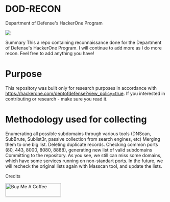 # DOD-RECON
Department of Defense's HackerOne Program

<a href="https://twitter.com/nobbieboy_1337"><img src="https://img.shields.io/twitter/follow/nobbieboy_1337.svg?logo=twitter"></a>

Summary
This a repo containing reconnaissance done for the Department of Defense's HackerOne Program. I will continue to add more as I do more recon. Feel free to add anything you have!

# Purpose

This repository was built only for research purposes in accordance with https://hackerone.com/deptofdefense?view_policy=true. If you interested in contributing or research - make sure you read it.

# Methodology used for collecting

Enumerating all possible subdomains through various tools (DNScan, SubBrute, Sublist3r, passive collection from search engines, etc)
Merging them to one big list.
Deleting duplicate records.
Checking common ports (80, 443, 8000, 8080, 8888), generating new list of valid subdomains
Committing to the repository. As you see, we still can miss some domains, which have some services running on non-standart ports. In the future, we will recheck the original lists again with Masscan tool, and update the lists.


Credits


<a href="https://www.buymeacoffee.com/Akramkhan1337" target="_blank"><img src="https://www.buymeacoffee.com/assets/img/custom_images/orange_img.png" alt="Buy Me A Coffee" style="height: 41px !important;width: 174px !important;box-shadow: 0px 3px 2px 0px rgba(190, 190, 190, 0.5) !important;-webkit-box-shadow: 0px 3px 2px 0px rgba(190, 190, 190, 0.5) !important;" ></a>
